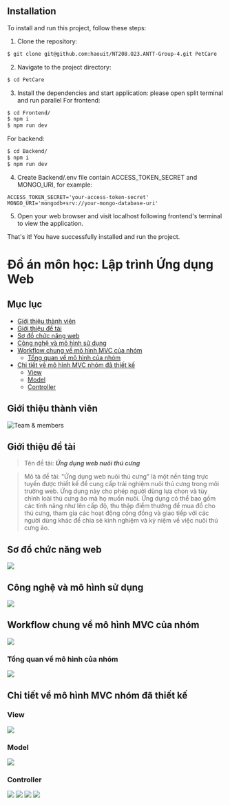 ## Installation
To install and run this project, follow these steps:

1. Clone the repository:
  ```bash
  $ git clone git@github.com:haouit/NT208.O23.ANTT-Group-4.git PetCare
  ```

2. Navigate to the project directory:
  ```bash
  $ cd PetCare
  ```

3. Install the dependencies and start application:
  please open split terminal and run parallel
  For frontend:
  ```bash
  $ cd Frontend/
  $ npm i
  $ npm run dev
  ```
  For backend:
  ```bash
  $ cd Backend/
  $ npm i
  $ npm run dev
  ```

4. Create Backend/.env file contain ACCESS_TOKEN_SECRET and MONGO_URI, for example:
```
ACCESS_TOKEN_SECRET='your-access-token-secret'
MONGO_URI='mongodb+srv://your-mongo-database-uri'
```

5. Open your web browser and visit localhost following frontend's terminal to view the application.

That's it! You have successfully installed and run the project.

# **Đồ án môn học: Lập trình Ứng dụng Web**
## Mục lục
- [Giới thiệu thành viên](#giới-thiệu-thành-viên)
- [Giới thiệu đề tài](#giới-thiệu-đề-tài)
- [Sơ đồ chức năng web](#sơ-đồ-chức-năng-web)
- [Công nghệ và mô hình sử dụng](#công-nghệ-và-mô-hình-sử-dụng)
- [Workflow chung về mô hình MVC của nhóm](#workflow-chung-về-mô-hình-mvc-của-nhóm)
  - [Tổng quan về mô hình của nhóm](#tổng-quan-về-mô-hình-của-nhóm)
- [Chi tiết về mô hình MVC nhóm đã thiết kế](#chi-tiết-về-mô-hình-mvc-nhóm-đã-thiết-kế)
  - [View](#view)
  - [Model](#model)
  - [Controller](#controller)

## Giới thiệu thành viên
![Team & members](img/Slide01.png)

## Giới thiệu đề tài
>Tên đề tài: ***Ứng dụng web nuôi thú cưng***

>Mô tả đề tài: "Ứng dụng web nuôi thú cưng" là một nền tảng trực tuyến được thiết kế để cung cấp trải nghiệm nuôi thú cưng trong môi trường web. Ứng dụng này cho phép người dùng lựa chọn và tùy chỉnh loài thú cưng ảo mà họ muốn nuôi. Ứng dụng có thể bao gồm các tính năng như lên cấp độ, thu thập điểm thưởng để mua đồ cho thú cưng, tham gia các hoạt động cộng đồng và giao tiếp với các người dùng khác để chia sẻ kinh nghiệm và kỷ niệm về việc nuôi thú cưng ảo.

## Sơ đồ chức năng web
![](img/Slide02.png)

## Công nghệ và mô hình sử dụng
![](img/Slide03.png)

## Workflow chung về mô hình MVC của nhóm
![](img/Slide04.png)
### Tổng quan về mô hình của nhóm 
![](img/Slide05.png)

## Chi tiết về mô hình MVC nhóm đã thiết kế
### View
![](img/Slide06.png)
### Model
![](img/Slide07.png)
### Controller
![](img/Slide08.png)
![](img/Slide09.png)
![](img/Slide10.png)
![](img/Slide11.png)